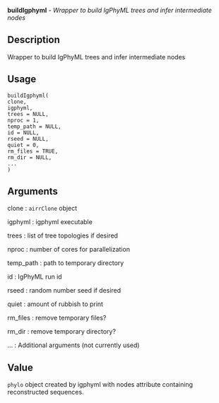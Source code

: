 **buildIgphyml** - *Wrapper to build IgPhyML trees and infer intermediate nodes*

Description
--------------------

Wrapper to build IgPhyML trees and infer intermediate nodes


Usage
--------------------
```
buildIgphyml(
clone,
igphyml,
trees = NULL,
nproc = 1,
temp_path = NULL,
id = NULL,
rseed = NULL,
quiet = 0,
rm_files = TRUE,
rm_dir = NULL,
...
)
```

Arguments
-------------------

clone
:   `airrClone` object

igphyml
:   igphyml executable

trees
:   list of tree topologies if desired

nproc
:   number of cores for parallelization

temp_path
:   path to temporary directory

id
:   IgPhyML run id

rseed
:   random number seed if desired

quiet
:   amount of rubbish to print

rm_files
:   remove temporary files?

rm_dir
:   remove temporary directory?

...
:   Additional arguments (not currently used)




Value
-------------------

`phylo` object created by igphyml with nodes attribute
containing reconstructed sequences.










